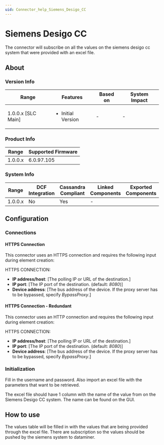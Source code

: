 ```yaml
---
uid: Connector_help_Siemens_Desigo_CC
---
```


# Siemens Desigo CC

The connector will subscribe on all the values on the siemens desigo cc system that were provided with an excel file.

## About

### Version Info

|Range  |Features  |Based on  |System Impact  |
|---------|---------|---------|---------|
|1.0.0.x [SLC Main]     |<ul><li>Initial Version</li></ul>         |-         |-         |

### Product Info

|Range  |Supported Firmware  |
|---------|---------|
|1.0.0.x     |6.0.97.105         |

### System Info

|Range  |DCF Integration  |Cassandra Compliant  |Linked Components  |Exported Components   |
|---------|---------|---------|---------|---------|
|1.0.0.x    |No       |Yes         |-         |   |

## Configuration

### Connections

#### HTTPS Connection

This connector uses an HTTPS connection and requires the following input during element creation:

HTTPS CONNECTION:

  - **IP address/host**: [The polling IP or URL of the destination.]
  - **IP port**: [The IP port of the destination. (default: *8080*)]
  - **Device address**: [The bus address of the device. If the proxy server has to be bypassed, specify *BypassProxy*.]

#### HTTPS Connection - Redundant

This connector uses an HTTP connection and requires the following input during element creation:

HTTPS CONNECTION:

  - **IP address/host**: [The polling IP or URL of the destination.]
  - **IP port**: [The IP port of the destination. (default: *8080*)]
  - **Device address**: [The bus address of the device. If the proxy server has to be bypassed, specify *BypassProxy*.]

### Initialization

Fill in the username and password.
Also import an excel file with the parameters that want to be retrieved.

The excel file should have 1 column with the name of the value from on the Siemens Desigo CC system.
The name can be found on the GUI.

## How to use

The values table will be filled in with the values that are being provided through the excel file.
There are subscription so the values should be pushed by the siemens system to dataminer.
